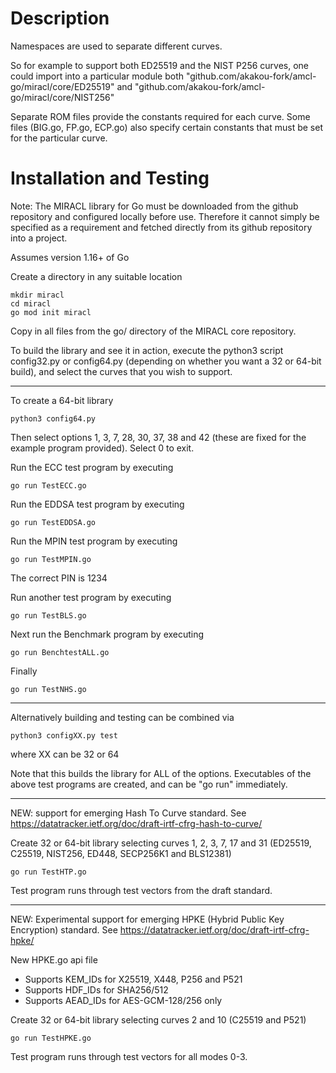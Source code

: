 # Description

Namespaces are used to separate different curves.

So for example to support both ED25519 and the NIST P256 curves, one
could import into a particular module both "github.com/akakou-fork/amcl-go/miracl/core/ED25519" and "github.com/akakou-fork/amcl-go/miracl/core/NIST256"

Separate ROM files provide the constants required for each curve. Some
files (BIG.go, FP.go, ECP.go) also specify certain constants 
that must be set for the particular curve.

# Installation and Testing

Note: The MIRACL library for Go must be downloaded from the github repository and configured locally before use.
Therefore it cannot simply be specified as a requirement and fetched directly from its github repository into
a project.

Assumes version 1.16+ of Go

Create a directory in any suitable location

	mkdir miracl
	cd miracl
	go mod init miracl

Copy in all files from the go/ directory of the MIRACL core repository.

To build the library and see it in action, execute the python3 
script config32.py or config64.py (depending on whether you want a 
32 or 64-bit build), and select the curves that you wish to support. 

--------------------------------------------

To create a 64-bit library

    python3 config64.py

Then select options 1, 3, 7, 28, 30, 37, 38 and 42 (these are fixed for the example 
program provided). Select 0 to exit.

Run the ECC test program by executing

    go run TestECC.go

Run the EDDSA test program by executing

    go run TestEDDSA.go

Run the MPIN test program by executing

    go run TestMPIN.go

The correct PIN is 1234

Run another test program by executing

    go run TestBLS.go

Next run the Benchmark program by executing

    go run BenchtestALL.go

Finally

    go run TestNHS.go

-------------------------------------------------

Alternatively building and testing can be combined via

    python3 configXX.py test

where XX can be 32 or 64

Note that this builds the library for ALL of the options. 
Executables of the above test programs are created, and can be "go run" immediately.

-------------------------------------------------

NEW: support for emerging Hash To Curve standard.
See https://datatracker.ietf.org/doc/draft-irtf-cfrg-hash-to-curve/


Create 32 or 64-bit library selecting curves 1, 2, 3, 7, 17 and 31 (ED25519, C25519, NIST256, ED448, SECP256K1 and BLS12381)

    go run TestHTP.go

Test program runs through test vectors from the draft standard.

-------------------------------------------------

NEW: Experimental support for emerging HPKE (Hybrid Public Key Encryption) standard.
See https://datatracker.ietf.org/doc/draft-irtf-cfrg-hpke/

New HPKE.go api file

- Supports KEM_IDs for X25519, X448, P256 and P521
- Supports HDF_IDs for SHA256/512
- Supports AEAD_IDs for AES-GCM-128/256 only

Create 32 or 64-bit library selecting curves 2 and 10 (C25519 and P521)

    go run TestHPKE.go

Test program runs through test vectors for all modes 0-3.
